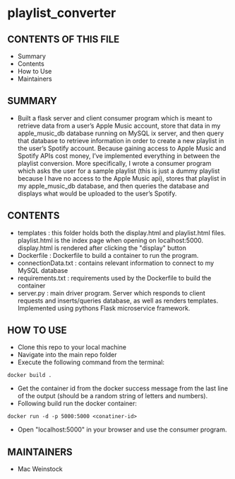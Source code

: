 # playlist_converter

CONTENTS OF THIS FILE
---------------------

 * Summary
 * Contents
 * How to Use
 * Maintainers


SUMMARY
------------

 * Built a flask server and client consumer program which is meant to retrieve data from a user’s Apple Music account, store that data in my apple_music_db database running on MySQL ix server, and then query that database to retrieve information in order to create a new playlist in the user’s Spotify account. Because gaining access to Apple Music and Spotify APIs cost money, I’ve implemented everything in between the playlist conversion. More specifically, I wrote a consumer program which asks the user for a sample playlist (this is just a dummy playlist because I have no access to the Apple Music api), stores that playlist in my apple_music_db database, and then queries the database and displays what would be uploaded to the user’s Spotify.


CONTENTS
------------
 * templates : this folder holds both the display.html and playlist.html files. playlist.html is the index page when opening on localhost:5000. display.html is rendered after clicking the "display" button
 * Dockerfile : Dockerfile to build a container to run the program.
 * connectionData.txt : contains relevant information to connect to my MySQL database
 * requirements.txt : requirements used by the Dockerfile to build the container
 * server.py : main driver program. Server which responds to client requests and inserts/queries database, as well as renders templates. Implemented using pythons Flask microservice framework.


HOW TO USE
------------

* Clone this repo to your local machine
* Navigate into the main repo folder
* Execute the following command from the terminal:
```console
docker build .
```
* Get the container id from the docker success message from the last line of the output (should be a random string of letters and numbers).
* Following build run the docker container:
```console
docker run -d -p 5000:5000 <conatiner-id>
```
* Open "localhost:5000" in your browser and use the consumer program.


MAINTAINERS
-----------

 * Mac Weinstock



